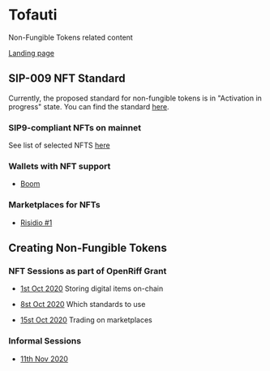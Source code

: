 # Tofauti

Non-Fungible Tokens related content

[Landing page](https://tofauti.mailchimpsites.com/)

## SIP-009 NFT Standard

Currently, the proposed standard for non-fungible tokens is in "Activation in progress" state. You can find the standard [here](https://github.com/stacksgov/sips/pull/3).

### SIP9-compliant NFTs on mainnet

See list of selected NFTS [here](nfts.md)
### Wallets with NFT support

- [Boom](https://boom.money)

### Marketplaces for NFTs

- [Risidio #1](https://thisisnumberone.com)

## Creating Non-Fungible Tokens

### NFT Sessions as part of OpenRiff Grant

- [1st Oct 2020](/nfts-storing-digital-items-on-chain) Storing digital items on-chain

- [8st Oct 2020](/nfts-which-standard-to-use) Which standards to use

- [15st Oct 2020](/nfts-trading-on-marketplaces) Trading on marketplaces

### Informal Sessions

- [11th Nov 2020](/2020-11-16)
